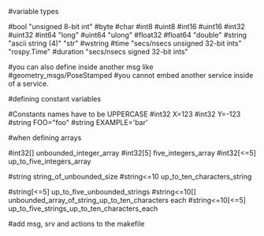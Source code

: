 #variable types

#bool "unsigned 8-bit int"
#byte
#char
#int8
#uint8
#int16
#uint16
#int32
#uint32
#int64 "long"
#uint64 "ulong"
#float32
#float64 "double"
#string "ascii string (4)" "str"
#wstring
#time "secs/nsecs unsigned 32-bit ints" "rospy.Time"
#duration "secs/nsecs signed 32-bit ints"

#you can also define inside another msg like
#geometry_msgs/PoseStamped
#you cannot embed another service inside of a service.

#defining constant variables

#Constants names have to be UPPERCASE
#int32 X=123
#int32 Y=-123
#string FOO="foo"
#string EXAMPLE='bar'

#when defining arrays

#int32[] unbounded_integer_array
#int32[5] five_integers_array
#int32[<=5] up_to_five_integers_array

#string string_of_unbounded_size
#string<=10 up_to_ten_characters_string

#string[<=5] up_to_five_unbounded_strings
#string<=10[] unbounded_array_of_string_up_to_ten_characters each
#string<=10[<=5] up_to_five_strings_up_to_ten_characters_each


#add msg, srv and actions to the makefile
